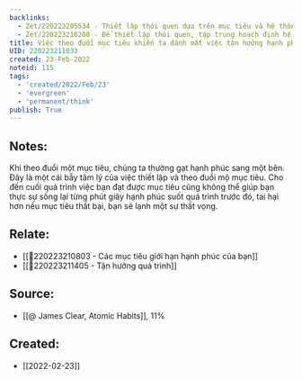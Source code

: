 ```yaml
---
backlinks:
  - Zet/220223205534 - Thiết lập thói quen dựa trên mục tiêu và hệ thống
  - Zet/220223210208 - Để thiết lập thói quen, tập trung hoạch định hệ thống thay vì tập trung mục tiêu
title: Việc theo đuổi mục tiêu khiến ta đánh mất việc tận hưởng hạnh phúc quá trình
UID: 220223211033
created: 23-Feb-2022
noteid: 115
tags:
  - 'created/2022/Feb/23'
  - 'evergreen'
  - 'permanent/think'
publish: True
---
```

## Notes:
Khi theo đuổi một mục tiêu, chúng ta thường gạt hạnh phúc sang một bên. Đây là một cái bẫy tâm lý của việc thiết lập  và theo đuổi mộ mục tiêu. Cho đến cuối quá trình việc bạn đạt được mục tiêu cũng không thể giúp bạn thực sự sống lại từng phút giây hạnh phúc suốt quá trình trước đó, tai hại hơn nếu mục tiêu thất bại, bạn sẽ lạnh một sự thất vọng.

## Relate:
- [[💬220223210803 - Các mục tiêu giới hạn hạnh phúc của bạn]]
- [[💬220223211405 - Tận hưởng quá trình]]

## Source:
- [[@ James Clear, Atomic Habits]], 11%





## Created:
- [[2022-02-23]]
